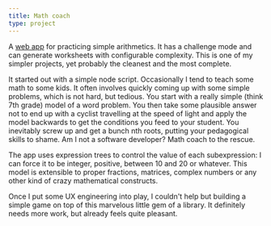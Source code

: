 ```yaml
---
title: Math coach
type: project
---
```

A <a href='http://thoughtspile.github.io/math-coach' target='_blank'>web app</a> for practicing simple arithmetics. It has a challenge mode and can generate worksheets with configurable complexity. This is one of my simpler projects, yet probably the cleanest and the most complete.

It started out with a simple node script. Occasionally I tend to teach some math to some kids. It often involves quickly coming up with some simple problems, which is not hard, but tedious. You start with a really simple (think 7th grade) model of a word problem. You then take some plausible answer not to end up with a cyclist travelling at the speed of light and apply the model backwards to get the conditions you feed to your student. You inevitably screw up and get a bunch nth roots, putting your pedagogical skills to shame. Am I not a software developer? Math coach to the rescue.

The app uses expression trees to control the value of each subexpression: I can force it to be integer, positive, between 10 and 20 or whatever. This model is extensible to proper fractions, matrices, complex numbers or any other kind of crazy mathematical constructs.

Once I put some UX engineering into play, I couldn't help but building a simple game on top of this marvelous little gem of a library. It definitely needs more work, but already feels quite pleasant.
